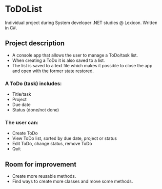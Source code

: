 # ToDoList
Individual project during System developer .NET studies @ Lexicon. Written in C#.

## Project description
- A console app that allows the user to manage a ToDo/task list.
- When creating a ToDo it is also saved to a list.
- The list is saved to a text file which makes it possible to close the app and open with the former state restored.

### A ToDo (task) includes:
- Title/task
- Project
- Due date
- Status (done/not done)
  
### The user can:
- Create ToDo
- View ToDo list, sorted by due date, project or status
- Edit ToDo, change status, remove ToDo
- Quit

## Room for improvement
- Create more reusable methods.
- Find ways to create more classes and move some methods.
